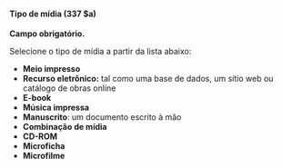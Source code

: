 #### Tipo de mídia (337 $a)
**Campo obrigatório.**

Selecione o tipo de mídia a partir da lista abaixo:

- **Meio impresso**
- **Recurso eletrônico:** tal como uma base de dados, um sítio web ou catálogo de obras online
- **E-book**
- **Música impressa**
- **Manuscrito**: um documento escrito à mão
- **Combinação de mídia**
- **CD-ROM**
- **Microficha**
- **Microfilme**
